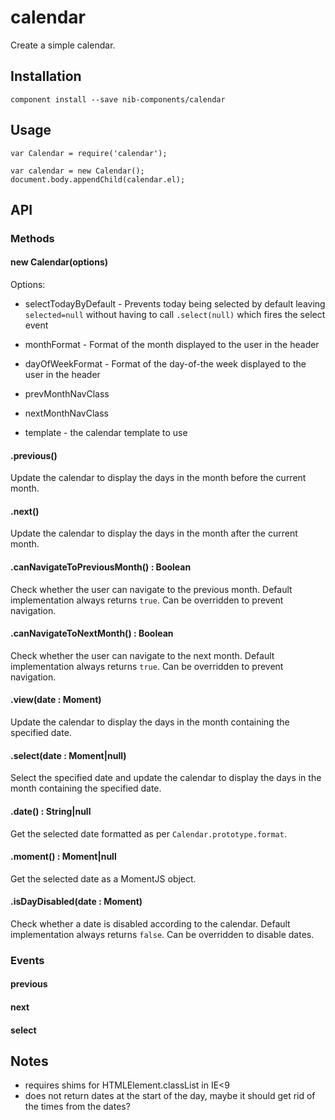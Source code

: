 # calendar

Create a simple calendar.

## Installation

    component install --save nib-components/calendar

## Usage

    var Calendar = require('calendar');

    var calendar = new Calendar();
    document.body.appendChild(calendar.el);

## API

### Methods

#### new Calendar(options)

Options:

 - selectTodayByDefault - Prevents today being selected by default leaving `selected=null` without having to call `.select(null)` which fires the select event

 - monthFormat - Format of the month displayed to the user in the header
 - dayOfWeekFormat - Format of the day-of-the week displayed to the user in the header

 - prevMonthNavClass
 - nextMonthNavClass
 
 - template - the calendar template to use

#### .previous()

Update the calendar to display the days in the month before the current month.

#### .next()

Update the calendar to display the days in the month after the current month.

#### .canNavigateToPreviousMonth() : Boolean

Check whether the user can navigate to the previous month. Default implementation always returns `true`. Can be overridden to prevent navigation.

#### .canNavigateToNextMonth() : Boolean

Check whether the user can navigate to the next month. Default implementation always returns `true`. Can be overridden to prevent navigation.

#### .view(date : Moment)

Update the calendar to display the days in the month containing the specified date.

#### .select(date : Moment|null)

Select the specified date and update the calendar to display the days in the month containing the specified date.

#### .date() : String|null

Get the selected date formatted as per `Calendar.prototype.format`.

#### .moment() : Moment|null

Get the selected date as a MomentJS object.

#### .isDayDisabled(date : Moment)

Check whether a date is disabled according to the calendar. Default implementation always returns `false`. Can be overridden to disable dates.

### Events

#### previous
#### next
#### select

## Notes

 - requires shims for HTMLElement.classList in IE<9
 - does not return dates at the start of the day, maybe it should get rid of the times from the dates?